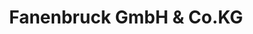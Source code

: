 ---
title: "Fanenbruck GmbH & Co.KG"
url: /bad-salzuflen/fanenbruck-gmbh-und-co-kg/
shop: Elektronik
---